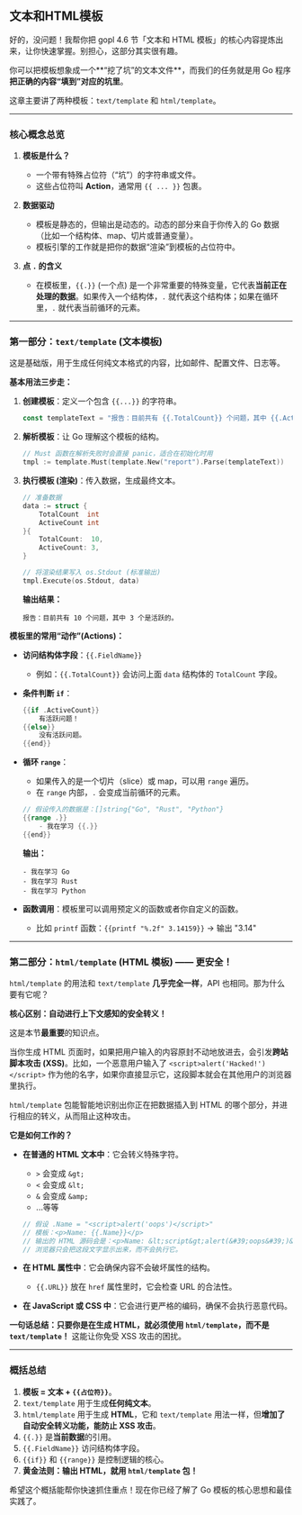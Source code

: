 ## 文本和HTML模板
好的，没问题！我帮你把 gopl 4.6 节「文本和 HTML 模板」的核心内容提炼出来，让你快速掌握。别担心，这部分其实很有趣。

你可以把模板想象成一个**“挖了坑”的文本文件**，而我们的任务就是用 Go 程序**把正确的内容“填到”对应的坑里**。

这章主要讲了两种模板：`text/template` 和 `html/template`。

---

### **核心概念总览**

1.  **模板是什么？**
    *   一个带有特殊占位符（“坑”）的字符串或文件。
    *   这些占位符叫 **Action**，通常用 `{{ ... }}` 包裹。

2.  **数据驱动**
    *   模板是静态的，但输出是动态的。动态的部分来自于你传入的 Go 数据（比如一个结构体、map、切片或普通变量）。
    *   模板引擎的工作就是把你的数据“渲染”到模板的占位符中。

3.  **点 `.` 的含义**
    *   在模板里，`{{.}}` (一个点) 是一个非常重要的特殊变量，它代表**当前正在处理的数据**。如果传入一个结构体，`.` 就代表这个结构体；如果在循环里，`.` 就代表当前循环的元素。

---

### **第一部分：`text/template` (文本模板)**

这是基础版，用于生成任何纯文本格式的内容，比如邮件、配置文件、日志等。

**基本用法三步走：**

1.  **创建模板**：定义一个包含 `{{...}}` 的字符串。
    ```go
    const templateText = "报告：目前共有 {{.TotalCount}} 个问题，其中 {{.ActiveCount}} 个是活跃的。"
    ```

2.  **解析模板**：让 Go 理解这个模板的结构。
    ```go
    // Must 函数在解析失败时会直接 panic，适合在初始化时用
    tmpl := template.Must(template.New("report").Parse(templateText))
    ```

3.  **执行模板 (渲染)**：传入数据，生成最终文本。
    ```go
    // 准备数据
    data := struct {
        TotalCount  int
        ActiveCount int
    }{
        TotalCount:  10,
        ActiveCount: 3,
    }
    
    // 将渲染结果写入 os.Stdout (标准输出)
    tmpl.Execute(os.Stdout, data) 
    ```
    **输出结果：**
    ```
    报告：目前共有 10 个问题，其中 3 个是活跃的。
    ```

**模板里的常用“动作”(Actions)：**

*   **访问结构体字段**：`{{.FieldName}}`
    *   例如：`{{.TotalCount}}` 会访问上面 `data` 结构体的 `TotalCount` 字段。

*   **条件判断 `if`**：
    ```go
    {{if .ActiveCount}}
        有活跃问题！
    {{else}}
        没有活跃问题。
    {{end}}
    ```

*   **循环 `range`**：
    *   如果传入的是一个切片（slice）或 map，可以用 `range` 遍历。
    *   在 `range` 内部，`.` 会变成当前循环的元素。

    ```go
    // 假设传入的数据是：[]string{"Go", "Rust", "Python"}
    {{range .}}
        - 我在学习 {{.}}
    {{end}}
    ```
    **输出：**
    ```
    - 我在学习 Go
    - 我在学习 Rust
    - 我在学习 Python
    ```

*   **函数调用**：模板里可以调用预定义的函数或者你自定义的函数。
    *   比如 `printf` 函数：`{{printf "%.2f" 3.14159}}` -> 输出 "3.14"

---

### **第二部分：`html/template` (HTML 模板) —— 更安全！**

`html/template` 的用法和 `text/template` **几乎完全一样**，API 也相同。那为什么要有它呢？

**核心区别：自动进行上下文感知的安全转义！**

这是本节**最重要**的知识点。

当你生成 HTML 页面时，如果把用户输入的内容原封不动地放进去，会引发**跨站脚本攻击 (XSS)**。比如，一个恶意用户输入了 `<script>alert('Hacked!')</script>` 作为他的名字，如果你直接显示它，这段脚本就会在其他用户的浏览器里执行。

`html/template` 包能智能地识别出你正在把数据插入到 HTML 的哪个部分，并进行相应的转义，从而阻止这种攻击。

**它是如何工作的？**

*   **在普通的 HTML 文本中**：它会转义特殊字符。
    *   `>` 会变成 `&gt;`
    *   `<` 会变成 `&lt;`
    *   `&` 会变成 `&amp;`
    *   ...等等

    ```go
    // 假设 .Name = "<script>alert('oops')</script>"
    // 模板：<p>Name: {{.Name}}</p>
    // 输出的 HTML 源码会是：<p>Name: &lt;script&gt;alert(&#39;oops&#39;)&lt;/script&gt;</p>
    // 浏览器只会把这段文字显示出来，而不会执行它。
    ```

*   **在 HTML 属性中**：它会确保内容不会破坏属性的结构。
    *   `{{.URL}}` 放在 `href` 属性里时，它会检查 URL 的合法性。

*   **在 JavaScript 或 CSS 中**：它会进行更严格的编码，确保不会执行恶意代码。

**一句话总结：只要你是在生成 HTML，就必须使用 `html/template`，而不是 `text/template`！** 这能让你免受 XSS 攻击的困扰。

---

### **概括总结**

1.  **模板 = 文本 + `{{占位符}}`**。
2.  `text/template` 用于生成**任何纯文本**。
3.  `html/template` 用于生成 **HTML**，它和 `text/template` 用法一样，但**增加了自动安全转义功能，能防止 XSS 攻击**。
4.  `{{.}}` 是**当前数据**的引用。
5.  `{{.FieldName}}` 访问结构体字段。
6.  `{{if}}` 和 `{{range}}` 是控制逻辑的核心。
7.  **黄金法则：输出 HTML，就用 `html/template` 包！**

希望这个概括能帮你快速抓住重点！现在你已经了解了 Go 模板的核心思想和最佳实践了。